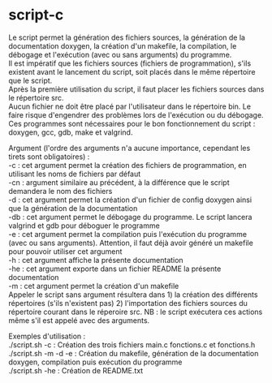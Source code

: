 # script-c
Le script permet la génération des fichiers sources, la génération de la documentation doxygen, la création d'un makefile, la compilation, le débogage et l'exécution (avec ou sans arguments) du programme.  
Il est impératif que les fichiers sources (fichiers de programmation), s'ils existent avant le lancement du script, soit placés dans le même répertoire que le script.  
Après la première utilisation du script, il faut placer les fichiers sources dans le répertoire src.  
Aucun fichier ne doit être placé par l'utilisateur dans le répertoire bin. Le faire risque d'engendrer des problèmes lors de l'exécution ou du débogage.  
Ces programmes sont nécessaires pour le bon fonctionnement du script : doxygen, gcc, gdb, make et valgrind.  

Argument (l'ordre des arguments n'a aucune importance, cependant les tirets sont obligatoires) :  
-c : cet argument permet la création des fichiers de programmation, en utilisant les noms de fichiers par défaut  
-cn : argument similaire au précédent, à la différence que le script demandera le nom des fichiers  
-d : cet argument permet la création d'un fichier de config doxygen ainsi que la génération de la documentation  
-db : cet argument permet le débogage du programme. Le script lancera valgrind et gdb pour déboguer le programme  
-e : cet argument permet la compilation puis l'exécution du programme (avec ou sans arguments). Attention, il faut déjà avoir généré un makefile pour pouvoir utiliser cet argument  
-h : cet argument affiche la présente documentation  
-he : cet argument exporte dans un fichier README la présente documentation  
-m : cet argument permet la création d'un makefile  
Appeler le script sans argument résultera dans 1) la création des différents répertoires (s'ils n'existent pas) 2) l'importation des fichiers sources du répertoire courant dans le réperoire src. NB : le script exécutera ces actions même s'il est appelé avec des arguments.  

Exemples d'utilisation :  
./script.sh -c         : Création des trois fichiers main.c fonctions.c et fonctions.h  
./script.sh -m -d -e   : Création du makefile, génération de la documentation doxygen, compilation puis exécution du programme  
./script.sh -he        : Création de README.txt	
